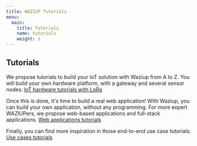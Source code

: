 ```yaml
---
title: WAZIUP Tutorials
menu:
  main:
    title: Tutorials
    name: tutorials
    weight: 1
---
```


## Tutorials
We propose tutorials to build your IoT solution with Waziup from A to Z.
You will build your own hardware platform, with a gateway and several sensor nodes:
[IoT hardware tutorials with LoRa](tutorials/hardware)

Once this is done, it's time to build a real web application!
With Waziup, you can build your own application, without any programming.
For more expert WAZIUPers, we propose web-based applications and full-stack applications.
[Web applications tutorials](tutorials/software)

Finally, you can find more inspiration in those end-to-end use case tutorials:
[Use cases tutorials](tutorials/usecases)
